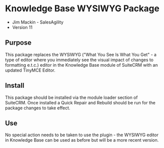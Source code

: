 # Knowledge Base WYSIWYG Package

- Jim Mackin - SalesAgility
- Version 11

## Purpose
This package replaces the WYSIWYG ("What You See Is What You Get" - a type of editor where you immediately see the visual impact of changes to formatting e.t.c.) editor in the Knowledge Base module of SuiteCRM with an updated TinyMCE Editor.

## Install
This package should be installed via the module loader section of SuiteCRM.
Once installed a Quick Repair and Rebuild should be run for the package changes to take effect.

## Use
No special action needs to be taken to use the plugin - the WYSIWYG editor in Knowledge Base can be used as before but will be a more recent version.
